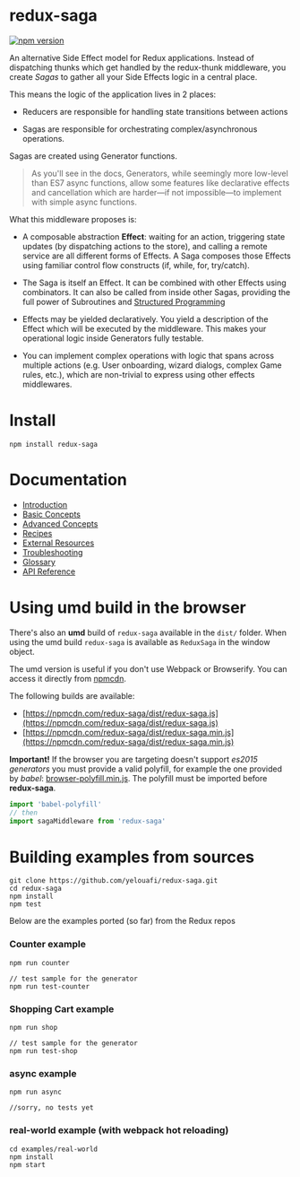 # redux-saga

[![npm version](https://img.shields.io/npm/v/redux-saga.svg?style=flat-square)](https://www.npmjs.com/package/redux-saga)

An alternative Side Effect model for Redux applications. Instead of dispatching thunks
which get handled by the redux-thunk middleware, you create *Sagas* to gather all your
Side Effects logic in a central place.

This means the logic of the application lives in 2 places:

- Reducers are responsible for handling state transitions between actions

- Sagas are responsible for orchestrating complex/asynchronous operations.

Sagas are created using Generator functions.

> As you'll see in the docs, Generators, while seemingly more low-level than ES7 async
functions, allow some features like declarative effects and cancellation which are harder—if not
impossible—to implement with simple async functions.


What this middleware proposes is:

- A composable abstraction **Effect**: waiting for an action, triggering state updates (by dispatching
  actions to the store), and calling a remote service are all different forms of Effects. A Saga composes those
  Effects using familiar control flow constructs (if, while, for, try/catch).

- The Saga is itself an Effect. It can be combined with other Effects using combinators.
It can also be called from inside other Sagas, providing the full power of Subroutines and
[Structured Programming](https://en.wikipedia.org/wiki/Structured_programming)

- Effects may be yielded declaratively. You yield a description of the Effect which will be
executed by the middleware. This makes your operational logic inside Generators fully testable.

- You can implement complex operations with logic that spans across multiple actions (e.g. User onboarding, wizard
dialogs, complex Game rules, etc.), which are non-trivial to express using other effects middlewares.


# Install

```
npm install redux-saga
```

# Documentation

- [Introduction](http://yelouafi.github.io/redux-saga/docs/introduction/index.html)
- [Basic Concepts](http://yelouafi.github.io/redux-saga/docs/basics/index.html)
- [Advanced Concepts](http://yelouafi.github.io/redux-saga/docs/advanced/index.html)
- [Recipes](http://yelouafi.github.io/redux-saga/docs/recipes/index.html)
- [External Resources](http://yelouafi.github.io/redux-saga/docs/ExternalResources.html)
- [Troubleshooting](http://yelouafi.github.io/redux-saga/docs/Troubleshooting.html)
- [Glossary](http://yelouafi.github.io/redux-saga/docs/Glossary.html)
- [API Reference](http://yelouafi.github.io/redux-saga/docs/api/index.html)

# Using umd build in the browser

There's also an **umd** build of `redux-saga` available in the `dist/` folder. When using the umd build
`redux-saga` is available as `ReduxSaga` in the window object.

The umd version is useful if you don't use Webpack or Browserify. You can access it directly from [npmcdn](npmcdn.com).

The following builds are available:

- [https://npmcdn.com/redux-saga/dist/redux-saga.js](https://npmcdn.com/redux-saga/dist/redux-saga.js)  
- [https://npmcdn.com/redux-saga/dist/redux-saga.min.js](https://npmcdn.com/redux-saga/dist/redux-saga.min.js)

**Important!** If the browser you are targeting doesn't support _es2015 generators_ you must provide a valid polyfill,
for example the one provided by *babel*:
[browser-polyfill.min.js](https://cdnjs.cloudflare.com/ajax/libs/babel-core/5.8.25/browser-polyfill.min.js).
The polyfill must be imported before **redux-saga**.

```javascript
import 'babel-polyfill'
// then
import sagaMiddleware from 'redux-saga'
```

# Building examples from sources

```
git clone https://github.com/yelouafi/redux-saga.git
cd redux-saga
npm install
npm test
```

Below are the examples ported (so far) from the Redux repos

### Counter example

```
npm run counter

// test sample for the generator
npm run test-counter
```

### Shopping Cart example

```
npm run shop

// test sample for the generator
npm run test-shop
```

### async example

```
npm run async

//sorry, no tests yet
```

### real-world example (with webpack hot reloading)

```
cd examples/real-world
npm install
npm start
```
